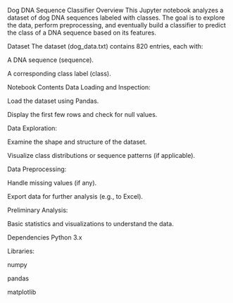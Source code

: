 Dog DNA Sequence Classifier
Overview
This Jupyter notebook analyzes a dataset of dog DNA sequences labeled with classes. The goal is to explore the data, perform preprocessing, and eventually build a classifier to predict the class of a DNA sequence based on its features.

Dataset
The dataset (dog_data.txt) contains 820 entries, each with:

A DNA sequence (sequence).

A corresponding class label (class).

Notebook Contents
Data Loading and Inspection:

Load the dataset using Pandas.

Display the first few rows and check for null values.

Data Exploration:

Examine the shape and structure of the dataset.

Visualize class distributions or sequence patterns (if applicable).

Data Preprocessing:

Handle missing values (if any).

Export data for further analysis (e.g., to Excel).

Preliminary Analysis:

Basic statistics and visualizations to understand the data.

Dependencies
Python 3.x

Libraries:

numpy

pandas

matplotlib